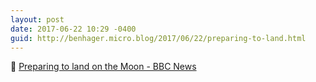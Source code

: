 ```yaml
---
layout: post
date: 2017-06-22 10:29 -0400
guid: http://benhager.micro.blog/2017/06/22/preparing-to-land.html
---
```

🚀 [Preparing to land on the Moon - BBC News](http://www.bbc.com/news/av/business-40359559/paris-airshow-preparing-to-land-on-the-moon)
